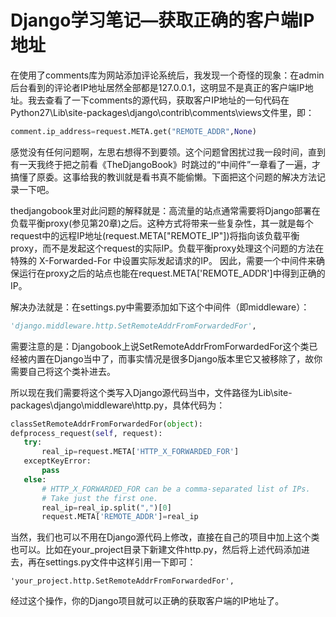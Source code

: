 # Django学习笔记—获取正确的客户端IP地址

在使用了comments库为网站添加评论系统后，我发现一个奇怪的现象：在admin后台看到的评论者IP地址居然全部都是127.0.0.1，这明显不是真正的客户端IP地址。我去查看了一下comments的源代码，获取客户IP地址的一句代码在Python27\Lib\site-packages\django\contrib\comments\views文件里，即：

```python
comment.ip_address=request.META.get("REMOTE_ADDR",None)
```

感觉没有任何问题啊，左思右想得不到要领。这个问题曾困扰过我一段时间，直到有一天我终于把之前看《TheDjangoBook》时跳过的“中间件”一章看了一遍，才搞懂了原委。这事给我的教训就是看书真不能偷懒。下面把这个问题的解决方法记录一下吧。

thedjangobook里对此问题的解释就是：高流量的站点通常需要将Django部署在负载平衡proxy(参见第20章)之后。这种方式将带来一些复杂性，其一就是每个request中的远程IP地址(request.META["REMOTE_IP"])将指向该负载平衡proxy，而不是发起这个request的实际IP。负载平衡proxy处理这个问题的方法在特殊的 X-Forwarded-For 中设置实际发起请求的IP。 因此，需要一个中间件来确保运行在proxy之后的站点也能在request.META['REMOTE_ADDR']中得到正确的IP。

解决办法就是：在settings.py中需要添加如下这个中间件（即middleware）：

```python
'django.middleware.http.SetRemoteAddrFromForwardedFor',
```

需要注意的是：Djangobook上说SetRemoteAddrFromForwardedFor这个类已经被内置在Django当中了，而事实情况是很多Django版本里它又被移除了，故你需要自己将这个类补进去。

所以现在我们需要将这个类写入Django源代码当中，文件路径为Lib\site-packages\django\middleware\http.py，具体代码为：

```python
classSetRemoteAddrFromForwardedFor(object):
defprocess_request(self, request):
   try:
       real_ip=request.META['HTTP_X_FORWARDED_FOR']
   exceptKeyError:
       pass
   else:
       # HTTP_X_FORWARDED_FOR can be a comma-separated list of IPs.
       # Take just the first one.
       real_ip=real_ip.split(",")[0]
       request.META['REMOTE_ADDR']=real_ip
```

当然，我们也可以不用在Django源代码上修改，直接在自己的项目中加上这个类也可以。比如在your_project目录下新建文件http.py，然后将上述代码添加进去，再在settings.py文件中这样引用一下即可：

```
'your_project.http.SetRemoteAddrFromForwardedFor',
```

经过这个操作，你的Django项目就可以正确的获取客户端的IP地址了。 